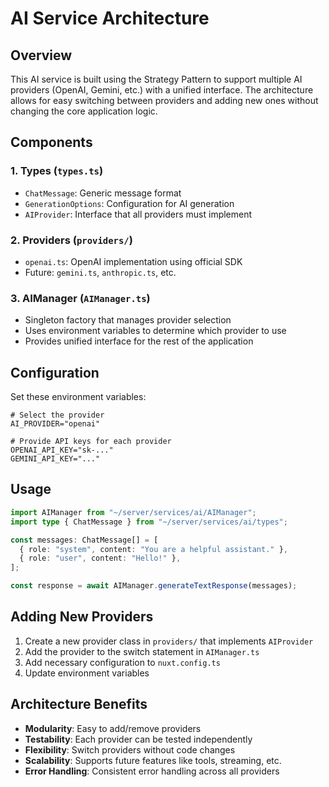# AI Service Architecture

## Overview

This AI service is built using the Strategy Pattern to support multiple AI providers (OpenAI, Gemini, etc.) with a unified interface. The architecture allows for easy switching between providers and adding new ones without changing the core application logic.

## Components

### 1. Types (`types.ts`)

- `ChatMessage`: Generic message format
- `GenerationOptions`: Configuration for AI generation
- `AIProvider`: Interface that all providers must implement

### 2. Providers (`providers/`)

- `openai.ts`: OpenAI implementation using official SDK
- Future: `gemini.ts`, `anthropic.ts`, etc.

### 3. AIManager (`AIManager.ts`)

- Singleton factory that manages provider selection
- Uses environment variables to determine which provider to use
- Provides unified interface for the rest of the application

## Configuration

Set these environment variables:

```env
# Select the provider
AI_PROVIDER="openai"

# Provide API keys for each provider
OPENAI_API_KEY="sk-..."
GEMINI_API_KEY="..."
```

## Usage

```typescript
import AIManager from "~/server/services/ai/AIManager";
import type { ChatMessage } from "~/server/services/ai/types";

const messages: ChatMessage[] = [
  { role: "system", content: "You are a helpful assistant." },
  { role: "user", content: "Hello!" },
];

const response = await AIManager.generateTextResponse(messages);
```

## Adding New Providers

1. Create a new provider class in `providers/` that implements `AIProvider`
2. Add the provider to the switch statement in `AIManager.ts`
3. Add necessary configuration to `nuxt.config.ts`
4. Update environment variables

## Architecture Benefits

- **Modularity**: Easy to add/remove providers
- **Testability**: Each provider can be tested independently
- **Flexibility**: Switch providers without code changes
- **Scalability**: Supports future features like tools, streaming, etc.
- **Error Handling**: Consistent error handling across all providers
